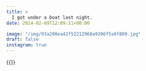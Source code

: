 ```yaml
---
title: >
  I got under a boat last night.
date: 2014-02-09T12:09:11+00:00

image: "/img/93a200ea43f52212968a9206f5a6f809.jpg"
draft: false
instagram: true
---
```


{{<photo src="/img/93a200ea43f52212968a9206f5a6f809.jpg">}}
